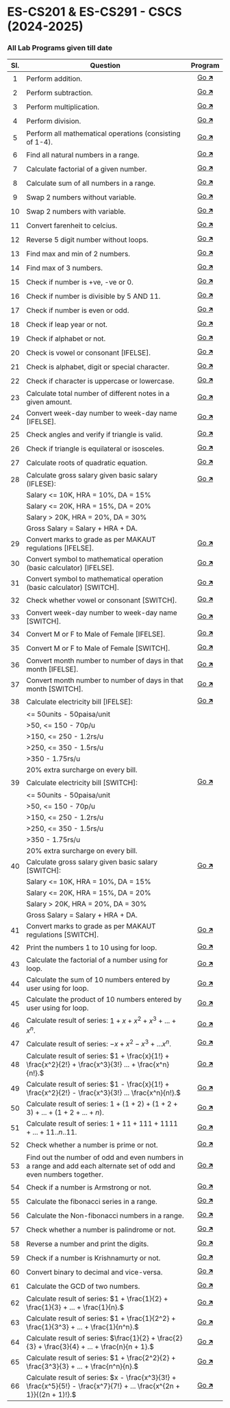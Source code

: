 # ES-CS201 & ES-CS291 - CSCS (2024-2025)
### All Lab Programs given till date

| Sl. | Question                                                                                                                | Program                      |
| :-: | ----------------------------------------------------------------------------------------------------------------------- | :--------------------------: |
| 1   | Perform addition.                                                                                                       | [Go 🡵 ](./project_1/main.c)  |
| 2   | Perform subtraction.                                                                                                    | [Go 🡵 ](./project_2/main.c)  |
| 3   | Perform multiplication.                                                                                                 | [Go 🡵 ](./project_3/main.c)  |
| 4   | Perform division.                                                                                                       | [Go 🡵 ](./project_4/main.c)  |
| 5   | Perform all mathematical operations (consisting of 1-4).                                                                | [Go 🡵 ](./project_5/main.c)  |
| 6   | Find all natural numbers in a range.                                                                                    | [Go 🡵 ](./project_6/main.c)  |
| 7   | Calculate factorial of a given number.                                                                                  | [Go 🡵 ](./project_7/main.c)  |
| 8   | Calculate sum of all numbers in a range.                                                                                | [Go 🡵 ](./project_8/main.c)  |
| 9   | Swap 2 numbers without variable.                                                                                        | [Go 🡵 ](./project_9/main.c)  |
| 10  | Swap 2 numbers with variable.                                                                                           | [Go 🡵 ](./project_10/main.c) |
| 11  | Convert farenheit to celcius.                                                                                           | [Go 🡵 ](./project_11/main.c) |
| 12  | Reverse 5 digit number without loops.                                                                                   | [Go 🡵 ](./project_12/main.c) |
| 13  | Find max and min of 2 numbers.                                                                                          | [Go 🡵 ](./project_13/main.c) |
| 14  | Find max of 3 numbers.                                                                                                  | [Go 🡵 ](./project_14/main.c) |
| 15  | Check if number is +ve, -ve or 0.                                                                                       | [Go 🡵 ](./project_15/main.c) |
| 16  | Check if number is divisible by 5 AND 11.                                                                               | [Go 🡵 ](./project_16/main.c) |
| 17  | Check if number is even or odd.                                                                                         | [Go 🡵 ](./project_17/main.c) |
| 18  | Check if leap year or not.                                                                                              | [Go 🡵 ](./project_18/main.c) |
| 19  | Check if alphabet or not.                                                                                               | [Go 🡵 ](./project_19/main.c) |
| 20  | Check is vowel or consonant \[IFELSE\].                                                                                 | [Go 🡵 ](./project_20/main.c) |
| 21  | Check is alphabet, digit or special character.                                                                          | [Go 🡵 ](./project_21/main.c) |
| 22  | Check if character is uppercase or lowercase.                                                                           | [Go 🡵 ](./project_22/main.c) |
| 23  | Calculate total number of different notes in a given amount.                                                            | [Go 🡵 ](./project_23/main.c) |
| 24  | Convert week-day number to week-day name \[IFELSE\].                                                                    | [Go 🡵 ](./project_24/main.c) |
| 25  | Check angles and verify if triangle is valid.                                                                           | [Go 🡵 ](./project_25/main.c) |
| 26  | Check if triangle is equilateral or isosceles.                                                                          | [Go 🡵 ](./project_26/main.c) |
| 27  | Calculate roots of quadratic equation.                                                                                  | [Go 🡵 ](./project_27/main.c) |
| 28  | Calculate gross salary given basic salary (IFLESE):                                                                     | [Go 🡵 ](./project_28/main.c) |
|     | Salary <= 10K, HRA = 10%, DA = 15%                                                                                      |                              |
|     | Salary <= 20K, HRA = 15%, DA = 20%                                                                                      |                              |
|     | Salary > 20K, HRA = 20%, DA = 30%                                                                                       |                              |
|     | Gross Salary = Salary + HRA + DA.                                                                                       |                              |
| 29  | Convert marks to grade as per MAKAUT regulations \[IFELSE\].                                                            | [Go 🡵 ](./project_29/main.c) |
| 30  | Convert symbol to mathematical operation (basic calculator) \[IFELSE\].                                                 | [Go 🡵 ](./project_30/main.c) |
| 31  | Convert symbol to mathematical operation (basic calculator) \[SWITCH\].                                                 | [Go 🡵 ](./project_31/main.c) |
| 32  | Check whether vowel or consonant \[SWITCH\].                                                                            | [Go 🡵 ](./project_32/main.c) |
| 33  | Convert week-day number to week-day name \[SWITCH\].                                                                    | [Go 🡵 ](./project_33/main.c) |
| 34  | Convert M or F to Male of Female \[IFELSE\].                                                                            | [Go 🡵 ](./project_34/main.c) |
| 35  | Convert M or F to Male of Female \[SWITCH\].                                                                            | [Go 🡵 ](./project_35/main.c) |
| 36  | Convert month number to number of days in that month \[IFELSE\].                                                        | [Go 🡵 ](./project_36/main.c) |
| 37  | Convert month number to number of days in that month \[SWITCH\].                                                        | [Go 🡵 ](./project_37/main.c) |
| 38  | Calculate electricity bill \[IFELSE\]:                                                                                  | [Go 🡵 ](./project_38/main.c) |
|     | <= 50units - 50paisa/unit                                                                                               |                              |
|     | \>50, <= 150 - 70p/u                                                                                                    |                              |
|     | \>150, <= 250 - 1.2rs/u                                                                                                 |                              |
|     | \>250, <= 350 - 1.5rs/u                                                                                                 |                              |
|     | \>350 - 1.75rs/u                                                                                                        |                              |
|     | 20% extra surcharge on every bill.                                                                                      |                              |
| 39  | Calculate electricity bill \[SWITCH\]:                                                                                  | [Go 🡵 ](./project_39/main.c) |
|     | <= 50units - 50paisa/unit                                                                                               |                              |
|     | \>50, <= 150 - 70p/u                                                                                                    |                              |
|     | \>150, <= 250 - 1.2rs/u                                                                                                 |                              |
|     | \>250, <= 350 - 1.5rs/u                                                                                                 |                              |
|     | \>350 - 1.75rs/u                                                                                                        |                              |
|     | 20% extra surcharge on every bill.                                                                                      |                              |
| 40  | Calculate gross salary given basic salary \[SWITCH\]:                                                                   | [Go 🡵 ](./project_40/main.c) |
|     | Salary <= 10K, HRA = 10%, DA = 15%                                                                                      |                              |
|     | Salary <= 20K, HRA = 15%, DA = 20%                                                                                      |                              |
|     | Salary > 20K, HRA = 20%, DA = 30%                                                                                       |                              |
|     | Gross Salary = Salary + HRA + DA.                                                                                       |                              |
| 41  | Convert marks to grade as per MAKAUT regulations \[SWITCH\].                                                            | [Go 🡵 ](./project_41/main.c) |
| 42  | Print the numbers 1 to 10 using for loop.                                                                               | [Go 🡵 ](./project_42/main.c) |
| 43  | Calculate the factorial of a number using for loop.                                                                     | [Go 🡵 ](./project_43/main.c) |
| 44  | Calculate the sum of 10 numbers entered by user using for loop.                                                         | [Go 🡵 ](./project_44/main.c) |
| 45  | Calculate the product of 10 numbers entered by user using for loop.                                                     | [Go 🡵 ](./project_45/main.c) |
| 46  | Calculate result of series:  $1 + x + x^2 + x^3 + ... + x^n.$                                                           | [Go 🡵 ](./project_46/main.c) |
| 47  | Calculate result of series:  $-x + x^2 - x^3 + ... x^n.$                                                                | [Go 🡵 ](./project_47/main.c) |
| 48  | Calculate result of series:  $1 + \frac{x}{1!} + \frac{x^2}{2!} + \frac{x^3}{3!} ... + \frac{x^n}{n!}.$                 | [Go 🡵 ](./project_48/main.c) |
| 49  | Calculate result of series:  $1 - \frac{x}{1!} + \frac{x^2}{2!} - \frac{x^3}{3!} ... \frac{x^n}{n!}.$                   | [Go 🡵 ](./project_49/main.c) |
| 50  | Calculate result of series:  $1 + (1 + 2) + (1 + 2 + 3) + ... + (1 + 2 + ... + n).$                                     | [Go 🡵 ](./project_50/main.c) |
| 51  | Calculate result of series:  $1 + 11 + 111 + 1111 + ... + 11..n..11.$                                                   | [Go 🡵 ](./project_51/main.c) |
| 52  | Check whether a number is prime or not.                                                                                 | [Go 🡵 ](./project_52/main.c) |
| 53  | Find out the number of odd and even numbers in a range and add each alternate set of odd and even numbers together.     | [Go 🡵 ](./project_53/main.c) |
| 54  | Check if a number is Armstrong or not.                                                                                  | [Go 🡵 ](./project_54/main.c) |
| 55  | Calculate the fibonacci series in a range.                                                                              | [Go 🡵 ](./project_55/main.c) |
| 56  | Calculate the Non-fibonacci numbers in a range.                                                                         | [Go 🡵 ](./project_56/main.c) |
| 57  | Check whether a number is palindrome or not.                                                                            | [Go 🡵 ](./project_57/main.c) |
| 58  | Reverse a number and print the digits.                                                                                  | [Go 🡵 ](./project_58/main.c) |
| 59  | Check if a number is Krishnamurty or not.                                                                               | [Go 🡵 ](./project_59/main.c) |
| 60  | Convert binary to decimal and vice-versa.                                                                               | [Go 🡵 ](./project_60/main.c) |
| 61  | Calculate the GCD of two numbers.                                                                                       | [Go 🡵 ](./project_61/main.c) |
| 62  | Calculate result of series:  $1 + \frac{1}{2} + \frac{1}{3} + ... + \frac{1}{n}.$                                       | [Go 🡵 ](./project_62/main.c) |
| 63  | Calculate result of series:  $1 + \frac{1}{2^2} + \frac{1}{3^3} + ... + \frac{1}{n^n}.$                                 | [Go 🡵 ](./project_63/main.c) |
| 64  | Calculate result of series:  $\frac{1}{2} + \frac{2}{3} + \frac{3}{4} + ... + \frac{n}{n + 1}.$                         | [Go 🡵 ](./project_64/main.c) |
| 65  | Calculate result of series:  $1 + \frac{2^2}{2} + \frac{3^3}{3} + ... + \frac{n^n}{n}.$                                 | [Go 🡵 ](./project_65/main.c) |
| 66  | Calculate result of series:  $x - \frac{x^3}{3!} + \frac{x^5}{5!} - \frac{x^7}{7!} + ... \frac{x^{2n + 1}}{(2n + 1)!}.$ | [Go 🡵 ](./project_66/main.c) |
